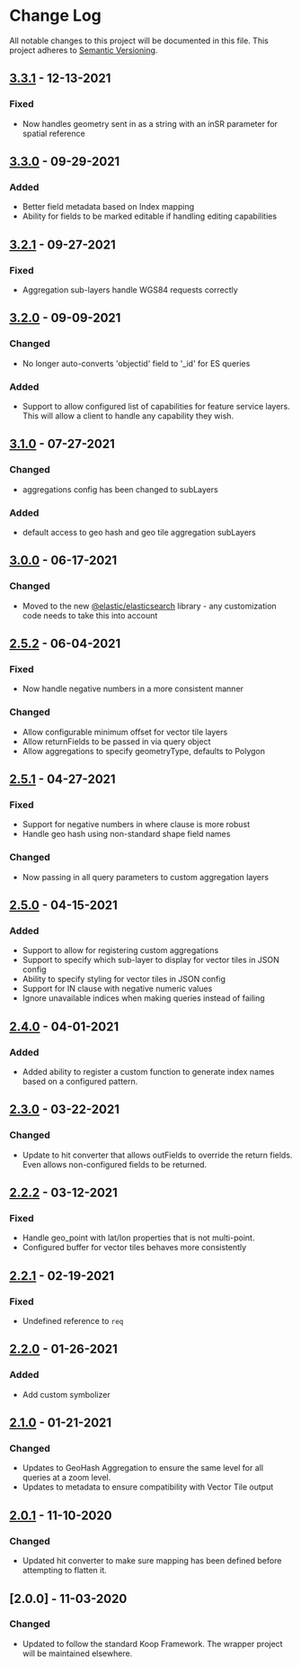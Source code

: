 # Change Log
All notable changes to this project will be documented in this file.
This project adheres to [Semantic Versioning](http://semver.org/).

## [3.3.1] - 12-13-2021
### Fixed
* Now handles geometry sent in as a string with an inSR parameter for spatial reference

## [3.3.0] - 09-29-2021
### Added
* Better field metadata based on Index mapping
* Ability for fields to be marked editable if handling editing capabilities

## [3.2.1] - 09-27-2021
### Fixed
* Aggregation sub-layers handle WGS84 requests correctly

## [3.2.0] - 09-09-2021
### Changed
* No longer auto-converts 'objectid' field to '_id' for ES queries
### Added
* Support to allow configured list of capabilities for feature service layers. This will allow a client to handle any
capability they wish.

## [3.1.0] - 07-27-2021
### Changed
* aggregations config has been changed to subLayers
### Added
* default access to geo hash and geo tile aggregation subLayers

## [3.0.0] - 06-17-2021
### Changed
* Moved to the new [@elastic/elasticsearch](https://www.elastic.co/guide/en/elasticsearch/client/javascript-api/current/index.html)
  library - any customization code needs to take this into account

## [2.5.2] - 06-04-2021
### Fixed
* Now handle negative numbers in a more consistent manner
### Changed
* Allow configurable minimum offset for vector tile layers
* Allow returnFields to be passed in via query object
* Allow aggregations to specify geometryType, defaults to Polygon

## [2.5.1] - 04-27-2021
### Fixed
* Support for negative numbers in where clause is more robust
* Handle geo hash using non-standard shape field names
### Changed
* Now passing in all query parameters to custom aggregation layers

## [2.5.0] - 04-15-2021
### Added
* Support to allow for registering custom aggregations
* Support to specify which sub-layer to display for vector tiles in JSON config
* Ability to specify styling for vector tiles in JSON config
* Support for IN clause with negative numeric values
* Ignore unavailable indices when making queries instead of failing

## [2.4.0] - 04-01-2021
### Added
* Added ability to register a custom function to generate index names based on a configured pattern.

## [2.3.0] - 03-22-2021
### Changed
* Update to hit converter that allows outFields to override the return fields. Even allows non-configured fields to be returned.

## [2.2.2] - 03-12-2021
### Fixed
* Handle geo_point with lat/lon properties that is not multi-point.
* Configured buffer for vector tiles behaves more consistently

## [2.2.1] - 02-19-2021
### Fixed
* Undefined reference to `req`

## [2.2.0] - 01-26-2021
### Added
* Add custom symbolizer

## [2.1.0] - 01-21-2021
### Changed
* Updates to GeoHash Aggregation to ensure the same level for all queries at a zoom level.
* Updates to metadata to ensure compatibility with Vector Tile output

## [2.0.1] - 11-10-2020
### Changed
* Updated hit converter to make sure mapping has been defined before attempting to flatten it.

## [2.0.0] - 11-03-2020
### Changed
* Updated to follow the standard Koop Framework. The wrapper project will be maintained elsewhere.

[3.3.1]: https://github.com/koopjs/koop-provider-elasticsearch/compare/v3.3.0...v3.3.1
[3.3.0]: https://github.com/koopjs/koop-provider-elasticsearch/compare/v3.2.1...v3.3.0
[3.2.1]: https://github.com/koopjs/koop-provider-elasticsearch/compare/v3.2.0...v3.2.1
[3.2.0]: https://github.com/koopjs/koop-provider-elasticsearch/compare/v3.1.0...v3.2.0
[3.1.0]: https://github.com/koopjs/koop-provider-elasticsearch/compare/v3.0.0...v3.1.0
[3.0.0]: https://github.com/koopjs/koop-provider-elasticsearch/compare/v2.5.2...v3.0.0
[2.5.2]: https://github.com/koopjs/koop-provider-elasticsearch/compare/v2.5.1...v2.5.2
[2.5.1]: https://github.com/koopjs/koop-provider-elasticsearch/compare/v2.5.0...v2.5.1
[2.5.0]: https://github.com/koopjs/koop-provider-elasticsearch/compare/v2.4.0...v2.5.0
[2.4.0]: https://github.com/koopjs/koop-provider-elasticsearch/compare/v2.3.0...v2.4.0
[2.3.0]: https://github.com/koopjs/koop-provider-elasticsearch/compare/v2.2.2...v2.3.0
[2.2.2]: https://github.com/koopjs/koop-provider-elasticsearch/compare/v2.2.1...v2.2.2
[2.2.1]: https://github.com/koopjs/koop-provider-elasticsearch/compare/v2.2.0...v2.2.1
[2.2.0]: https://github.com/koopjs/koop-provider-elasticsearch/compare/v2.1.0...v2.2.0
[2.1.0]: https://github.com/koopjs/koop-provider-elasticsearch/compare/v2.0.1...v2.1.0
[2.0.1]: https://github.com/koopjs/koop-provider-elasticsearch/compare/v2.0.0...v2.0.1
